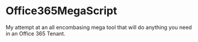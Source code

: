 # Office365MegaScript
My attempt at an all encombasing mega tool that will do anything you need in an Office 365 Tenant. 
